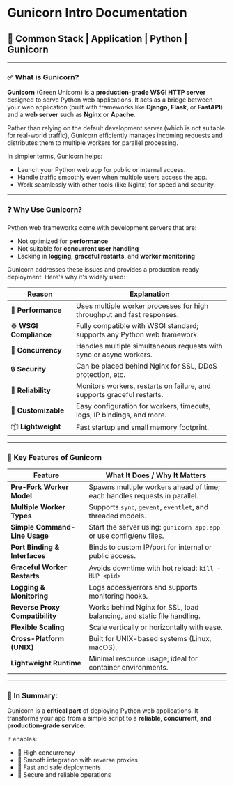 # Gunicorn Intro Documentation

## 🐍 Common Stack | Application | Python | Gunicorn

---

### ✅ What is Gunicorn?

**Gunicorn** (Green Unicorn) is a **production-grade WSGI HTTP server** designed to serve Python web applications. It acts as a bridge between your web application (built with frameworks like **Django**, **Flask**, or **FastAPI**) and a **web server** such as **Nginx** or **Apache**.

Rather than relying on the default development server (which is not suitable for real-world traffic), Gunicorn efficiently manages incoming requests and distributes them to multiple workers for parallel processing.

In simpler terms, Gunicorn helps:
- Launch your Python web app for public or internal access.
- Handle traffic smoothly even when multiple users access the app.
- Work seamlessly with other tools (like Nginx) for speed and security.

---

### ❓ Why Use Gunicorn?

Python web frameworks come with development servers that are:
- Not optimized for **performance**
- Not suitable for **concurrent user handling**
- Lacking in **logging**, **graceful restarts**, and **worker monitoring**

Gunicorn addresses these issues and provides a production-ready deployment. Here's why it's widely used:

| Reason               | Explanation                                                                                      |
|----------------------|--------------------------------------------------------------------------------------------------|
| 🚀 **Performance**     | Uses multiple worker processes for high throughput and fast responses.                |
| ⚙️ **WSGI Compliance** | Fully compatible with WSGI standard; supports any Python web framework.              |
| 🔁 **Concurrency**     | Handles multiple simultaneous requests with sync or async workers.                  |
| 🔒 **Security**         | Can be placed behind Nginx for SSL, DDoS protection, etc.                           |
| 🔄 **Reliability**      | Monitors workers, restarts on failure, and supports graceful restarts.              |
| 🔧 **Customizable**     | Easy configuration for workers, timeouts, logs, IP bindings, and more.             |
| 📦 **Lightweight**      | Fast startup and small memory footprint.                                            |

---

### 🌟 Key Features of Gunicorn

| **Feature**                       | **What It Does / Why It Matters**                                                                                             |
|----------------------------------|---------------------------------------------------------------------------------------------------------------------------------|
| **Pre-Fork Worker Model**        | Spawns multiple workers ahead of time; each handles requests in parallel.                                                     |
| **Multiple Worker Types**        | Supports `sync`, `gevent`, `eventlet`, and threaded models.                                                                   |
| **Simple Command-Line Usage**    | Start the server using: `gunicorn app:app` or use config/env files.                                                          |
| **Port Binding & Interfaces**    | Binds to custom IP/port for internal or public access.                                                                        |
| **Graceful Worker Restarts**     | Avoids downtime with hot reload: `kill -HUP <pid>`                                                                            |
| **Logging & Monitoring**         | Logs access/errors and supports monitoring hooks.                                                                             |
| **Reverse Proxy Compatibility**  | Works behind Nginx for SSL, load balancing, and static file handling.                                                        |
| **Flexible Scaling**             | Scale vertically or horizontally with ease.                                                                                   |
| **Cross-Platform (UNIX)**        | Built for UNIX-based systems (Linux, macOS).                                                                                  |
| **Lightweight Runtime**          | Minimal resource usage; ideal for container environments.                                                                     |

---

### 🧠 In Summary:

Gunicorn is a **critical part** of deploying Python web applications. It transforms your app from a simple script to a **reliable, concurrent, and production-grade service**.  

It enables:
- 🔹 High concurrency
- 🔹 Smooth integration with reverse proxies
- 🔹 Fast and safe deployments
- 🔹 Secure and reliable operations
